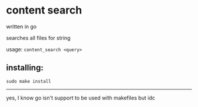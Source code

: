 # content search

written in go

searches all files for string

usage: `content_search <query>`

## installing:

`sudo make install`


---

yes, I know go isn't support to be used with makefiles but idc
